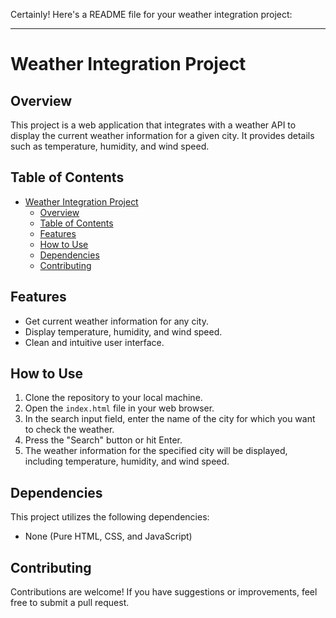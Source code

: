 Certainly! Here's a README file for your weather integration project:

---

# Weather Integration Project

## Overview

This project is a web application that integrates with a weather API to display the current weather information for a given city. It provides details such as temperature, humidity, and wind speed.

## Table of Contents

- [Weather Integration Project](#weather-integration-project)
  - [Overview](#overview)
  - [Table of Contents](#table-of-contents)
  - [Features](#features)
  - [How to Use](#how-to-use)
  - [Dependencies](#dependencies)
  - [Contributing](#contributing)
## Features

- Get current weather information for any city.
- Display temperature, humidity, and wind speed.
- Clean and intuitive user interface.

## How to Use

1. Clone the repository to your local machine.
2. Open the `index.html` file in your web browser.
3. In the search input field, enter the name of the city for which you want to check the weather.
4. Press the "Search" button or hit Enter.
5. The weather information for the specified city will be displayed, including temperature, humidity, and wind speed.

## Dependencies

This project utilizes the following dependencies:
- None (Pure HTML, CSS, and JavaScript)

## Contributing

Contributions are welcome! If you have suggestions or improvements, feel free to submit a pull request.

